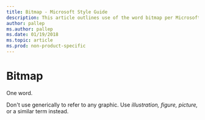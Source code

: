 ```yaml
---
title: Bitmap - Microsoft Style Guide
description: This article outlines use of the word bitmap per Microsoft style guidelines.
author: pallep
ms.author: pallep
ms.date: 01/19/2018
ms.topic: article
ms.prod: non-product-specific
---
```


# Bitmap

One word. 

Don't use generically to refer to any graphic. Use *illustration, figure, picture,* or a similar term instead.
